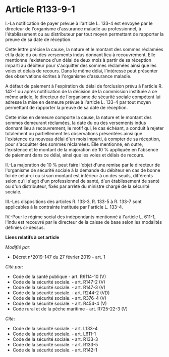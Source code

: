 # Article R133-9-1

I.-La notification de payer prévue à l'article L. 133-4 est envoyée par le directeur de l'organisme d'assurance maladie au
professionnel, à l'établissement ou au distributeur par tout moyen permettant de rapporter la preuve de sa date de réception.

Cette lettre précise la cause, la nature et le montant des sommes réclamées et la date du ou des versements indus donnant
lieu à recouvrement. Elle mentionne l'existence d'un délai de deux mois à partir de sa réception imparti au débiteur pour
s'acquitter des sommes réclamées ainsi que les voies et délais de recours. Dans le même délai, l'intéressé peut présenter des
observations écrites à l'organisme d'assurance maladie.

A défaut de paiement à l'expiration du délai de forclusion prévu à l'article R. 142-1 ou après notification de la décision de
la commission instituée à ce même article, le directeur de l'organisme de sécurité sociale compétent lui adresse la mise en
demeure prévue à l'article L. 133-4 par tout moyen permettant de rapporter la preuve de sa date de réception.

Cette mise en demeure comporte la cause, la nature et le montant des sommes demeurant réclamées, la date du ou des versements
indus donnant lieu à recouvrement, le motif qui, le cas échéant, a conduit à rejeter totalement ou partiellement les
observations présentées ainsi que l'existence du nouveau délai d'un mois imparti, à compter de sa réception, pour s'acquitter
des sommes réclamées. Elle mentionne, en outre, l'existence et le montant de la majoration de 10 % appliquée en l'absence de
paiement dans ce délai, ainsi que les voies et délais de recours.

II.-La majoration de 10 % peut faire l'objet d'une remise par le directeur de l'organisme de sécurité sociale à la demande du
débiteur en cas de bonne foi de celui-ci ou si son montant est inférieur à un des seuils, différents selon qu'il s'agit d'un
professionnel de santé, d'un établissement de santé ou d'un distributeur, fixés par arrêté du ministre chargé de la sécurité
sociale.

III.-Les dispositions des articles R. 133-3, R. 133-5 à R. 133-7 sont applicables à la contrainte instituée par l'article L.
133-4.

IV.-Pour le régime social des indépendants mentionné à l'article L. 611-1, l'indu est recouvré par le directeur de la caisse
de base selon les modalités définies ci-dessus.

**Liens relatifs à cet article**

_Modifié par_:

  - Décret n°2019-147 du 27 février 2019 - art. 1

_Cité par_:

  - Code de la santé publique - art. R6114-10 (V)
  - Code de la sécurité sociale. - art. R147-2 (V)
  - Code de la sécurité sociale. - art. R147-3 (V)
  - Code de la sécurité sociale. - art. R244-2 (VD)
  - Code de la sécurité sociale. - art. R376-4 (V)
  - Code de la sécurité sociale. - art. R454-4 (V)
  - Code rural et de la pêche maritime - art. R725-22-3 (V)

_Cite_:

  - Code de la sécurité sociale. - art. L133-4
  - Code de la sécurité sociale. - art. L611-1
  - Code de la sécurité sociale. - art. R133-3
  - Code de la sécurité sociale. - art. R133-5
  - Code de la sécurité sociale. - art. R142-1
